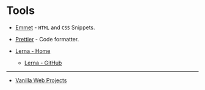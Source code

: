 # Tools

* [Emmet](https://emmet.io/) - `HTML` and `CSS` Snippets.

* [Prettier](https://prettier.io/) - Code formatter.

* [Lerna - Home](https://lerna.js.org/)

  * [Lerna - GitHub](https://github.com/lerna/lerna)

---

* [Vanilla Web Projects](https://github.com/bradtraversy/vanillawebprojects)